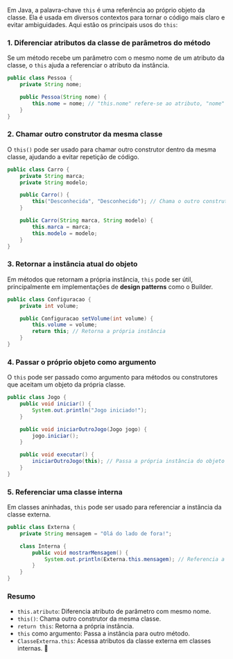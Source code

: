 Em Java, a palavra-chave `this` é uma referência ao próprio objeto da classe. Ela é usada em diversos contextos para tornar o código mais claro e evitar ambiguidades. Aqui estão os principais usos do `this`:

### 1. **Diferenciar atributos da classe de parâmetros do método**  
Se um método recebe um parâmetro com o mesmo nome de um atributo da classe, o `this` ajuda a referenciar o atributo da instância.  

```java
public class Pessoa {
    private String nome;

    public Pessoa(String nome) {
        this.nome = nome; // "this.nome" refere-se ao atributo, "nome" refere-se ao parâmetro
    }
}
```

### 2. **Chamar outro construtor da mesma classe**  
O `this()` pode ser usado para chamar outro construtor dentro da mesma classe, ajudando a evitar repetição de código.

```java
public class Carro {
    private String marca;
    private String modelo;

    public Carro() {
        this("Desconhecida", "Desconhecido"); // Chama o outro construtor
    }

    public Carro(String marca, String modelo) {
        this.marca = marca;
        this.modelo = modelo;
    }
}
```

### 3. **Retornar a instância atual do objeto**  
Em métodos que retornam a própria instância, `this` pode ser útil, principalmente em implementações de **design patterns** como o Builder.

```java
public class Configuracao {
    private int volume;

    public Configuracao setVolume(int volume) {
        this.volume = volume;
        return this; // Retorna a própria instância
    }
}
```

### 4. **Passar o próprio objeto como argumento**  
O `this` pode ser passado como argumento para métodos ou construtores que aceitam um objeto da própria classe.

```java
public class Jogo {
    public void iniciar() {
        System.out.println("Jogo iniciado!");
    }

    public void iniciarOutroJogo(Jogo jogo) {
        jogo.iniciar();
    }

    public void executar() {
        iniciarOutroJogo(this); // Passa a própria instância do objeto
    }
}
```

### 5. **Referenciar uma classe interna**  
Em classes aninhadas, `this` pode ser usado para referenciar a instância da classe externa.

```java
public class Externa {
    private String mensagem = "Olá do lado de fora!";

    class Interna {
        public void mostrarMensagem() {
            System.out.println(Externa.this.mensagem); // Referencia a classe externa
        }
    }
}
```

### Resumo  
- `this.atributo`: Diferencia atributo de parâmetro com mesmo nome.  
- `this()`: Chama outro construtor da mesma classe.  
- `return this`: Retorna a própria instância.  
- `this` como argumento: Passa a instância para outro método.  
- `ClasseExterna.this`: Acessa atributos da classe externa em classes internas.   🚀